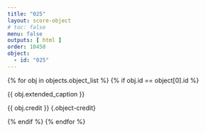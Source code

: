 ```yaml
---
title: "025"
layout: score-object
# toc: false
menu: false
outputs: [ html ]
order: 10450
object:
  - id: "025"
---
```


{% for obj in objects.object_list %}
{% if obj.id == object[0].id %}

{{ obj.extended_caption }}

{{ obj.credit }} {.object-credit}

{% endif %}
{% endfor %}

